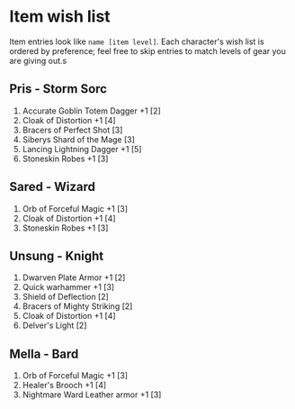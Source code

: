 # Item wish list

Item entries look like `name [item level]`. Each character's wish list is ordered by preference; feel free to skip entries to match levels of gear you are giving out.s

## Pris - Storm Sorc

1. Accurate Goblin Totem Dagger +1 [2]
1. Cloak of Distortion +1 [4]
1. Bracers of Perfect Shot [3]
1. Siberys Shard of the Mage [3]
1. Lancing Lightning Dagger +1 [5]
1. Stoneskin Robes +1 [3]

## Sared - Wizard

1. Orb of Forceful Magic +1 [3]
1. Cloak of Distortion +1 [4]
1. Stoneskin Robes +1 [3]

## Unsung - Knight

1. Dwarven Plate Armor +1 [2]
1. Quick warhammer +1 [3]
1. Shield of Deflection [2]
1. Bracers of Mighty Striking [2]
1. Cloak of Distortion +1 [4]
1. Delver's Light [2]

## Mella - Bard

1. Orb of Forceful Magic +1 [3]
1. Healer's Brooch +1 [4]
1. Nightmare Ward Leather armor +1 [3]
